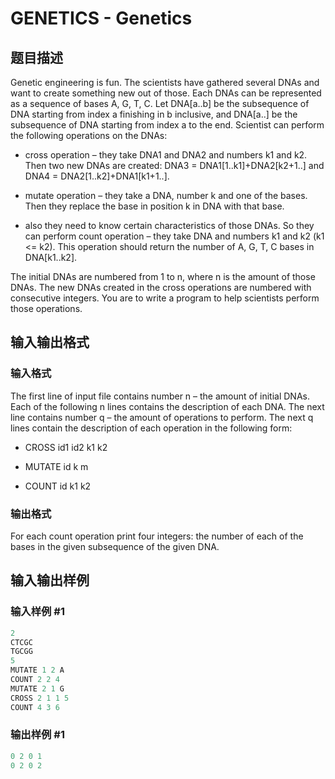# GENETICS - Genetics

## 题目描述

Genetic engineering is fun. The scientists have gathered several DNAs and want to create something new out of those. Each DNAs can be represented as a sequence of bases A, G, T, C. Let DNA\[a..b\] be the subsequence of DNA starting from index a finishing in b inclusive, and DNA\[a..\] be the subsequence of DNA starting from index a to the end. Scientist can perform the following operations on the DNAs:

- cross operation – they take DNA1 and DNA2 and numbers k1 and k2. Then two new DNAs are created: DNA3 = DNA1\[1..k1\]+DNA2\[k2+1..\] and DNA4 = DNA2\[1..k2\]+DNA1\[k1+1..\].

- mutate operation – they take a DNA, number k and one of the bases. Then they replace the base in position k in DNA with that base.

- also they need to know certain characteristics of those DNAs. So they can perform count operation – they take DNA and numbers k1 and k2 (k1 <= k2). This operation should return the number of A, G, T, C bases in DNA\[k1..k2\].

The initial DNAs are numbered from 1 to n, where n is the amount of those DNAs. The new DNAs created in the cross operations are numbered with consecutive integers. You are to write a program to help scientists perform those operations.

## 输入输出格式

### 输入格式

The first line of input file contains number n – the amount of initial DNAs. Each of the following n lines contains the description of each DNA. The next line contains number q – the amount of operations to perform. The next q lines contain the description of each operation in the following form:

- CROSS id1 id2 k1 k2

- MUTATE id k m

- COUNT id k1 k2

### 输出格式

For each count operation print four integers: the number of each of the bases in the given subsequence of the given DNA.

## 输入输出样例

### 输入样例 #1

```cpp
2
CTCGC
TGCGG
5
MUTATE 1 2 A
COUNT 2 2 4
MUTATE 2 1 G
CROSS 2 1 1 5
COUNT 4 3 6
```


### 输出样例 #1

```cpp
0 2 0 1
0 2 0 2
```


